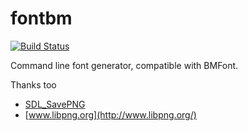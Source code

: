 # fontbm
[![Build Status](https://travis-ci.org/vladimirgamalian/fontbm.svg)](https://travis-ci.org/vladimirgamalian/fontbm)

Command line font generator, compatible with BMFont.


Thanks too

* [SDL_SavePNG](https://github.com/driedfruit/SDL_SavePNG)
* [www.libpng.org](http://www.libpng.org/)
